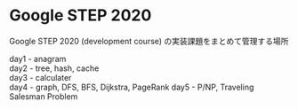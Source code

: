 # Google STEP 2020
Google STEP 2020 (development course) の実装課題をまとめて管理する場所

day1 - anagram  
day2 - tree, hash, cache  
day3 - calculater  
day4 - graph, DFS, BFS, Dijkstra, PageRank
day5 - P/NP, Traveling Salesman Problem
